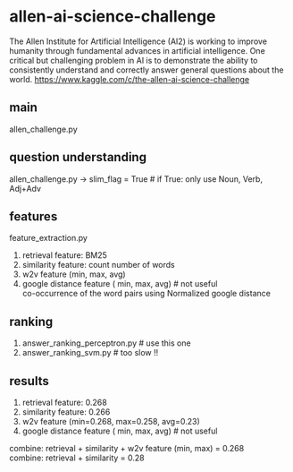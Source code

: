 # allen-ai-science-challenge  
The Allen Institute for Artificial Intelligence (AI2) is working to improve humanity through fundamental advances in artificial intelligence. One critical but challenging problem in AI is to demonstrate the ability to consistently understand and correctly answer general questions about the world. https://www.kaggle.com/c/the-allen-ai-science-challenge  

## main  
allen_challenge.py  

## question understanding
allen_challenge.py -> slim_flag = True  # if True: only use Noun, Verb, Adj+Adv

## features  
feature_extraction.py  
1. retrieval feature: BM25    
2. similarity feature: count number of words  
3. w2v feature (min, max, avg)  
4. google distance feature ( min, max, avg)  # not useful  
   co-occurrence of the word pairs using Normalized google distance
   

## ranking 
1. answer_ranking_perceptron.py   # use this one  
2. answer_ranking_svm.py  # too slow !!

## results
1. retrieval feature: 0.268  
2. similarity feature: 0.266  
3. w2v feature (min=0.268, max=0.258, avg=0.23)  
4. google distance feature ( min, max, avg)  # not useful  
   
combine: retrieval + similarity + w2v feature (min, max) = 0.268  
combine: retrieval + similarity = 0.28
